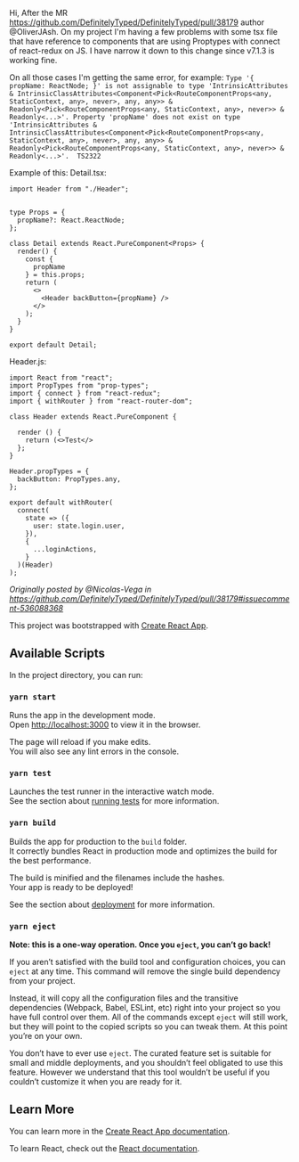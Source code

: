 Hi, After the MR https://github.com/DefinitelyTyped/DefinitelyTyped/pull/38179 author @OliverJAsh. On my project I'm having a few problems with some tsx file that have reference to components that are using Proptypes with connect of react-redux on JS. I have narrow it down to this change since v7.1.3 is working fine.

On all those cases I'm getting the same error, for example:
`Type '{ propName: ReactNode; }' is not assignable to type 'IntrinsicAttributes & IntrinsicClassAttributes<Component<Pick<RouteComponentProps<any, StaticContext, any>, never>, any, any>> & Readonly<Pick<RouteComponentProps<any, StaticContext, any>, never>> & Readonly<...>'.
  Property 'propName' does not exist on type 'IntrinsicAttributes & IntrinsicClassAttributes<Component<Pick<RouteComponentProps<any, StaticContext, any>, never>, any, any>> & Readonly<Pick<RouteComponentProps<any, StaticContext, any>, never>> & Readonly<...>'.  TS2322`

Example of this:
Detail.tsx:

```import React from "react";
import Header from "./Header";


type Props = {
  propName?: React.ReactNode;
};

class Detail extends React.PureComponent<Props> {
  render() {
    const {
      propName
    } = this.props;
    return (
      <>
        <Header backButton={propName} />
      </>
    );
  }
}

export default Detail;
```

Header.js:

```
import React from "react";
import PropTypes from "prop-types";
import { connect } from "react-redux";
import { withRouter } from "react-router-dom";

class Header extends React.PureComponent {

  render () {
    return (<>Test</>
  };
}

Header.propTypes = {
  backButton: PropTypes.any,
};

export default withRouter(
  connect(
    state => ({
      user: state.login.user,
    }),
    {
      ...loginActions,
    }
  )(Header)
);
```

_Originally posted by @Nicolas-Vega in https://github.com/DefinitelyTyped/DefinitelyTyped/pull/38179#issuecomment-536088368_


This project was bootstrapped with [Create React App](https://github.com/facebook/create-react-app).

## Available Scripts

In the project directory, you can run:

### `yarn start`

Runs the app in the development mode.<br />
Open [http://localhost:3000](http://localhost:3000) to view it in the browser.

The page will reload if you make edits.<br />
You will also see any lint errors in the console.

### `yarn test`

Launches the test runner in the interactive watch mode.<br />
See the section about [running tests](https://facebook.github.io/create-react-app/docs/running-tests) for more information.

### `yarn build`

Builds the app for production to the `build` folder.<br />
It correctly bundles React in production mode and optimizes the build for the best performance.

The build is minified and the filenames include the hashes.<br />
Your app is ready to be deployed!

See the section about [deployment](https://facebook.github.io/create-react-app/docs/deployment) for more information.

### `yarn eject`

**Note: this is a one-way operation. Once you `eject`, you can’t go back!**

If you aren’t satisfied with the build tool and configuration choices, you can `eject` at any time. This command will remove the single build dependency from your project.

Instead, it will copy all the configuration files and the transitive dependencies (Webpack, Babel, ESLint, etc) right into your project so you have full control over them. All of the commands except `eject` will still work, but they will point to the copied scripts so you can tweak them. At this point you’re on your own.

You don’t have to ever use `eject`. The curated feature set is suitable for small and middle deployments, and you shouldn’t feel obligated to use this feature. However we understand that this tool wouldn’t be useful if you couldn’t customize it when you are ready for it.

## Learn More

You can learn more in the [Create React App documentation](https://facebook.github.io/create-react-app/docs/getting-started).

To learn React, check out the [React documentation](https://reactjs.org/).
